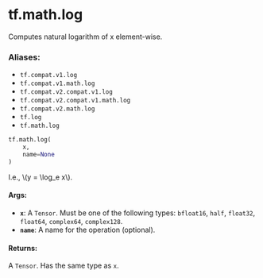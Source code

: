 <div itemscope itemtype="http://developers.google.com/ReferenceObject">
<meta itemprop="name" content="tf.math.log" />
<meta itemprop="path" content="Stable" />
</div>

# tf.math.log

Computes natural logarithm of x element-wise.

### Aliases:

* `tf.compat.v1.log`
* `tf.compat.v1.math.log`
* `tf.compat.v2.compat.v1.log`
* `tf.compat.v2.compat.v1.math.log`
* `tf.compat.v2.math.log`
* `tf.log`
* `tf.math.log`

``` python
tf.math.log(
    x,
    name=None
)
```

<!-- Placeholder for "Used in" -->

I.e., \\(y = \log_e x\\).

#### Args:


* <b>`x`</b>: A `Tensor`. Must be one of the following types: `bfloat16`, `half`, `float32`, `float64`, `complex64`, `complex128`.
* <b>`name`</b>: A name for the operation (optional).


#### Returns:

A `Tensor`. Has the same type as `x`.
